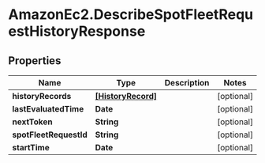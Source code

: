 # AmazonEc2.DescribeSpotFleetRequestHistoryResponse

## Properties

Name | Type | Description | Notes
------------ | ------------- | ------------- | -------------
**historyRecords** | [**[HistoryRecord]**](HistoryRecord.md) |  | [optional] 
**lastEvaluatedTime** | **Date** |  | [optional] 
**nextToken** | **String** |  | [optional] 
**spotFleetRequestId** | **String** |  | [optional] 
**startTime** | **Date** |  | [optional] 


